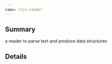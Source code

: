 ```yaml
---
name: cljs.reader
---
```


## Summary

a reader to parse text and produce data structures

## Details
